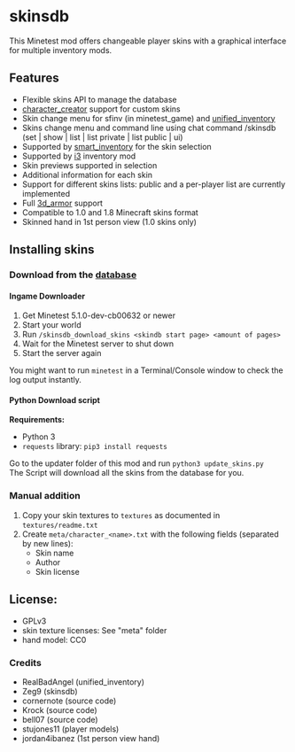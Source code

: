 # skinsdb

This Minetest mod offers changeable player skins with a graphical interface for multiple inventory mods.

## Features

- Flexible skins API to manage the database
- [character_creator](https://github.com/minetest-mods/character_creator) support for custom skins
- Skin change menu for sfinv (in minetest_game) and [unified_inventory](https://forum.minetest.net/viewtopic.php?t=12767)
- Skins change menu and command line using chat command /skinsdb (set | show | list | list private | list public | ui)
- Supported by [smart_inventory](https://forum.minetest.net/viewtopic.php?t=16597) for the skin selection
- Supported by [i3](https://github.com/minetest-mods/i3) inventory mod
- Skin previews supported in selection
- Additional information for each skin
- Support for different skins lists: public and a per-player list are currently implemented
- Full [3d_armor](https://forum.minetest.net/viewtopic.php?t=4654) support
- Compatible to 1.0 and 1.8 Minecraft skins format
- Skinned hand in 1st person view (1.0 skins only)


## Installing skins

### Download from the [database](http://minetest.fensta.bplaced.net/)

#### Ingame Downloader

1) Get Minetest 5.1.0-dev-cb00632 or newer
2) Start your world
3) Run `/skinsdb_download_skins <skindb start page> <amount of pages>`
4) Wait for the Minetest server to shut down
5) Start the server again

You might want to run `minetest` in a Terminal/Console window to check the log output instantly.

#### Python Download script

**Requirements:**

 * Python 3
 * `requests` library: `pip3 install requests`  
 
Go to the updater folder of this mod and run `python3 update_skins.py`  
The Script will download all the skins from the database for you.

### Manual addition

1) Copy your skin textures to `textures` as documented in `textures/readme.txt`
2) Create `meta/character_<name>.txt` with the following fields (separated by new lines):
    * Skin name
    * Author
    * Skin license


## License:
- GPLv3
- skin texture licenses: See "meta" folder
- hand model: CC0

### Credits

- RealBadAngel (unified_inventory)
- Zeg9 (skinsdb)
- cornernote (source code)
- Krock (source code)
- bell07 (source code)
- stujones11 (player models)
- jordan4ibanez (1st person view hand)
